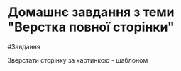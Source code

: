 # Домашнє завдання з теми "Верстка повної сторінки"

#Завдання

Зверстати сторінку за картинкою - шаблоном
